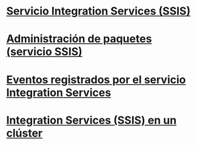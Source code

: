 # [Servicio Integration Services (SSIS)](integration-services-service-ssis-service.md)
# [Administración de paquetes (servicio SSIS)](package-management-ssis-service.md)
# [Eventos registrados por el servicio Integration Services](events-logged-by-the-integration-services-service.md)
# [Integration Services (SSIS) en un clúster](integration-services-ssis-in-a-cluster.md)
